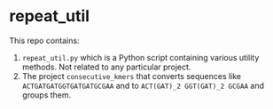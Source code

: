 # repeat_util

This repo contains:
 1. `repeat_util.py` which is a Python script containing various utility methods. Not related to any particular project.
 2. The project `consecutive_kmers` that converts sequences like `ACTGATGATGGTGATGATGCGAA` and to `ACT(GAT)_2 GGT(GAT)_2
    GCGAA` and groups them.
